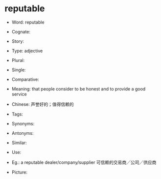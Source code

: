 # reputable

- Word: reputable
- Cognate: 
- Story: 

- Type: adjective
- Plural: 
- Single: 
- Comparative: 
- Meaning: that people consider to be honest and to provide a good service
- Chinese: 声誉好的；值得信赖的
- Tags: 
- Synonyms: 
- Antonyms: 
- Similar: 
- Use: 
- Eg.: a reputable dealer/company/supplier 可信赖的交易商╱公司╱供应商
- Picture: 

